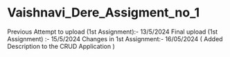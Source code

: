 # Vaishnavi_Dere_Assigment_no_1
Previous Attempt to upload (1st Assignment):- 13/5/2024
Final upload (1st Assignment) :- 15/5/2024
Changes in 1st Assignment:- 16/05/2024 ( Added Description to the CRUD Application )
